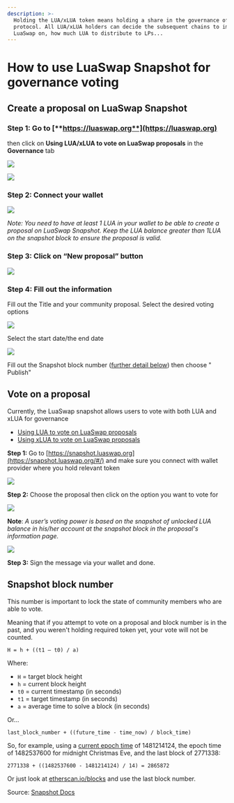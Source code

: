 ```yaml
---
description: >-
  Holding the LUA/xLUA token means holding a share in the governance of the
  protocol. All LUA/xLUA holders can decide the subsequent chains to implement
  LuaSwap on, how much LUA to distribute to LPs...
---
```


# How to use LuaSwap Snapshot for governance voting

## Create a proposal on LuaSwap Snapshot

### Step 1: Go to [**https://luaswap.org**](https://luaswap.org)

then click on **Using LUA/xLUA to vote on LuaSwap proposals** in the **Governance** tab

![](../../.gitbook/assets/image%20%2898%29.png)

![](../../.gitbook/assets/screen-shot-2020-10-02-at-9.42.42-am.png)

### Step 2: Connect your wallet

![](../../.gitbook/assets/screen-shot-2020-10-02-at-9.42.15-am.png)

_Note: You need to have at least 1 LUA in your wallet to be able to create a proposal on LuaSwap Snapshot. Keep the LUA balance greater than 1LUA on the snapshot block to ensure the proposal is valid._

### Step 3: Click on “New proposal” button 

![](../../.gitbook/assets/screen-shot-2020-10-02-at-9.51.58-am.png)

### Step 4: Fill out the information

Fill out the Title and your community proposal. Select the desired voting options

![](../../.gitbook/assets/screen-shot-2020-10-02-at-9.52.09-am.png)

Select the start date/the end date

![](../../.gitbook/assets/screen-shot-2020-10-02-at-9.54.03-am.png)

Fill out the Snapshot block number \([further detail below](how-to-use-luaswap-snapshot-for-governance-voting.md#snapshot-block-number)\) then choose " Publish"

## Vote on a proposal

Currently, the LuaSwap snapshot allows users to vote with both LUA and xLUA for governance

* [Using LUA to vote on LuaSwap proposals](https://snapshot.luaswap.org/#/luaswap)
* [Using xLUA to vote on LuaSwap proposals](https://snapshot.luaswap.org/#/xlua)

**Step 1:** Go to [https://snapshot.luaswap.org](https://snapshot.luaswap.org/#/) and make sure you connect with wallet provider where you hold relevant token

![](../../.gitbook/assets/screen-shot-2020-10-02-at-10.07.34-am.png)

**Step 2:** Choose the proposal then click on the option you want to vote for 

![](../../.gitbook/assets/screen-shot-2020-10-02-at-10.13.45.png)

**Note**: _A user’s voting power is based on the snapshot of unlocked LUA balance in his/her account at the snapshot block in the proposal's information page._

![](../../.gitbook/assets/screen-shot-2020-10-02-at-10.19.44-am.png)



**Step 3:** Sign the message via your wallet and done.

## **Snapshot block number**

This number is important to lock the state of community members who are able to vote.

Meaning that if you attempt to vote on a proposal and block number is in the past, and you weren't holding required token yet, your vote will not be counted.

`H = h + ((t1 — t0) / a)`

Where:

* `H` = target block height
* `h` = current block height
* `t0` = current timestamp \(in seconds\)
* `t1` = target timestamp \(in seconds\)
* `a` = average time to solve a block \(in seconds\)

Or...

`last_block_number + ((future_time - time_now) / block_time)`

So, for example, using a [current epoch time](https://www.epochconverter.com) of 1481214124, the epoch time of 1482537600 for midnight Christmas Eve, and the last block of 2771338:

`2771338 + ((1482537600 - 1481214124) / 14) = 2865872`

Or just look at [etherscan.io/blocks](https://etherscan.io/blocks) and use the last block number.

Source: [Snapshot Docs](https://docs.snapshot.page/guides/create-a-proposal#snapshot-block-number)





